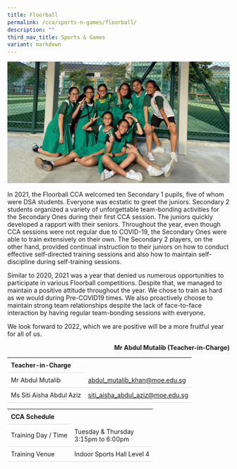 ```yaml
---
title: Floorball
permalink: /cca/sports-n-games/floorball/
description: ""
third_nav_title: Sports & Games
variant: markdown
---
```

<style>
table {
  border-collapse: collapse;
  width: 100%;
}

th, td {
  padding: 8px;
  text-align: left;
  border-bottom: 1px solid #ddd;
}

tr:hover {background-color: #F5F5DC;}
</style>

<img src="/images/CCA/Floorball/floorball.gif">

<p>In 2021, the Floorball CCA welcomed ten Secondary 1 pupils, five of whom were DSA students. Everyone was ecstatic to greet the juniors. Secondary 2 students organized a variety of unforgettable team-bonding activities for the Secondary Ones during their first CCA session. The juniors quickly developed a rapport with their seniors. Throughout the year, even though CCA sessions were not regular due to COVID-19, the Secondary Ones were able to train extensively on their own. The Secondary 2 players, on the other hand, provided continual instruction to their juniors on how to conduct effective self-directed training sessions and also how to maintain self-discipline during self-training sessions.</p>
<p>Similar to 2020, 2021 was a year that denied us numerous opportunities to participate in various Floorball competitions. Despite that, we managed to maintain a positive attitude throughout the year. We chose to train as hard as we would during Pre-COVID19 times. We also proactively choose to maintain strong team relationships despite the lack of face-to-face interaction by having regular team-bonding sessions with everyone.</p>
<p>We look forward to 2022, which we are positive will be a more fruitful year for all of us.</p>
<p style="text-align: right;"><strong>Mr Abdul Mutalib (Teacher-in-Charge)</strong></p>

<table>
	<tbody>
		<tr>
			<th colspan="1">Teacher-in-Charge</th>
</tr>
		<tr>
	<td rowspan="1">Mr Abdul Mutalib</td>
 <td><a target="" href="mailto:abdul_mutalib_khan@moe.edu.sg">abdul_mutalib_khan@moe.edu.sg</a></td>
	 	</tr>
<tr>
	<td rowspan="1">Ms Siti Aisha Abdul Aziz</td>
 <td><a target="" href="mailto:siti_aisha_abdul_aziz@moe.edu.sg">siti_aisha_abdul_aziz@moe.edu.sg</a></td>
	</tr>
</tbody>
</table>
<table>
	<tbody>
		<tr>
			<th colspan="1">CCA Schedule</th>
</tr>
		<tr>
	<td rowspan="1"> Training Day / Time</td>
<td>Tuesday &amp; Thursday<br>
	3:15pm to 6:00pm</td>
	 	</tr>
<tr>
	<td rowspan="1">Training Venue</td>
 <td rowspan="1"> Indoor Sports Hall Level 4 </td>
	</tr>
</tbody>
</table>
